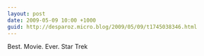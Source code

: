 ```yaml
---
layout: post
date: 2009-05-09 10:00 +1000
guid: http://desparoz.micro.blog/2009/05/09/t1745038346.html
---
```

Best. Movie. Ever. Star Trek
